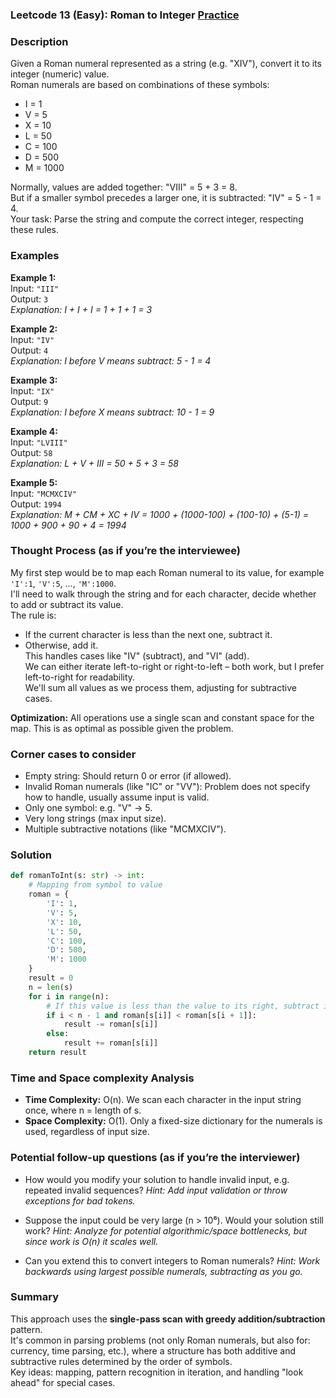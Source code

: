 ### Leetcode 13 (Easy): Roman to Integer [Practice](https://leetcode.com/problems/roman-to-integer)

### Description  
Given a Roman numeral represented as a string (e.g. "XIV"), convert it to its integer (numeric) value.  
Roman numerals are based on combinations of these symbols:
- I = 1  
- V = 5  
- X = 10  
- L = 50  
- C = 100  
- D = 500  
- M = 1000  

Normally, values are added together: "VIII" = 5 + 3 = 8.  
But if a smaller symbol precedes a larger one, it is subtracted: "IV" = 5 - 1 = 4.  
Your task: Parse the string and compute the correct integer, respecting these rules.

### Examples  

**Example 1:**  
Input: `"III"`  
Output: `3`  
*Explanation: I + I + I = 1 + 1 + 1 = 3*

**Example 2:**  
Input: `"IV"`  
Output: `4`  
*Explanation: I before V means subtract: 5 - 1 = 4*

**Example 3:**  
Input: `"IX"`  
Output: `9`  
*Explanation: I before X means subtract: 10 - 1 = 9*

**Example 4:**  
Input: `"LVIII"`  
Output: `58`  
*Explanation: L + V + III = 50 + 5 + 3 = 58*

**Example 5:**  
Input: `"MCMXCIV"`  
Output: `1994`  
*Explanation: M + CM + XC + IV = 1000 + (1000-100) + (100-10) + (5-1) = 1000 + 900 + 90 + 4 = 1994*

### Thought Process (as if you’re the interviewee)  
My first step would be to map each Roman numeral to its value, for example `'I':1`, `'V':5`, ..., `'M':1000`.  
I'll need to walk through the string and for each character, decide whether to add or subtract its value.  
The rule is:  
- If the current character is less than the next one, subtract it.  
- Otherwise, add it.  
This handles cases like "IV" (subtract), and "VI" (add).  
We can either iterate left-to-right or right-to-left – both work, but I prefer left-to-right for readability.  
We'll sum all values as we process them, adjusting for subtractive cases.

**Optimization:** All operations use a single scan and constant space for the map. This is as optimal as possible given the problem.  

### Corner cases to consider  
- Empty string: Should return 0 or error (if allowed).
- Invalid Roman numerals (like "IC" or "VV"): Problem does not specify how to handle, usually assume input is valid.
- Only one symbol: e.g. "V" → 5.
- Very long strings (max input size).
- Multiple subtractive notations (like "MCMXCIV").

### Solution

```python
def romanToInt(s: str) -> int:
    # Mapping from symbol to value
    roman = {
        'I': 1,
        'V': 5,
        'X': 10,
        'L': 50,
        'C': 100,
        'D': 500,
        'M': 1000
    }
    result = 0
    n = len(s)
    for i in range(n):
        # If this value is less than the value to its right, subtract it
        if i < n - 1 and roman[s[i]] < roman[s[i + 1]]:
            result -= roman[s[i]]
        else:
            result += roman[s[i]]
    return result
```

### Time and Space complexity Analysis  

- **Time Complexity:** O(n). We scan each character in the input string once, where n = length of s.
- **Space Complexity:** O(1). Only a fixed-size dictionary for the numerals is used, regardless of input size.

### Potential follow-up questions (as if you’re the interviewer)  

- How would you modify your solution to handle invalid input, e.g. repeated invalid sequences?
  *Hint: Add input validation or throw exceptions for bad tokens.*

- Suppose the input could be very large (n > 10⁶). Would your solution still work?
  *Hint: Analyze for potential algorithmic/space bottlenecks, but since work is O(n) it scales well.*

- Can you extend this to convert integers to Roman numerals?
  *Hint: Work backwards using largest possible numerals, subtracting as you go.*

### Summary
This approach uses the **single-pass scan with greedy addition/subtraction** pattern.  
It's common in parsing problems (not only Roman numerals, but also for: currency, time parsing, etc.), where a structure has both additive and subtractive rules determined by the order of symbols.  
Key ideas: mapping, pattern recognition in iteration, and handling "look ahead" for special cases.